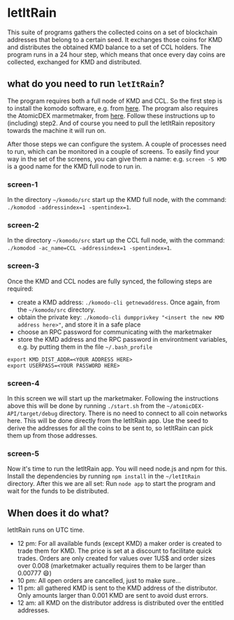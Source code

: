 # letItRain

This suite of programs gathers the collected coins on a set of blockchain addresses that belong to a certain seed. It exchanges those coins for KMD and distributes the obtained KMD balance to a set of CCL holders. The program runs in a 24 hour step, which means that once every day coins are collected, exchanged for KMD and distributed.

## what do you need to run `letItRain`?

The program requires both a full node of KMD and CCL. So the first step is to install the komodo software, e.g. from [here](https://developers.komodoplatform.com/basic-docs/start-here/about-komodo-platform/simple-installations.html). The program also requires the AtomicDEX marmetmaker, from [here](https://developers.komodoplatform.com/basic-docs/atomicdex/atomicdex-tutorials/how-to-become-a-liquidity-provider.html#how-to-become-a-liquidity-provider-on-atomicdex). Follow these instructions up to (including) step2. And of course you need to pull the letItRain repository towards the machine it will run on.

After those steps we can configure the system. A couple of processes need to run, which can be monitored in a couple of screens. To easily find your way in the set of the screens, you can give them a name: e.g. `screen -S KMD` is a good name for the KMD full node to run in.

### screen-1
In the directory `~/komodo/src` start up the KMD full node, with the command: `./komodod -addressindex=1 -spentindex=1`. 

### screen-2
In the directory `~/komodo/src` start up the CCL full node, with the command: `./komodod -ac_name=CCL -addressindex=1 -spentindex=1`.

### screen-3
Once the KMD and CCL nodes are fully synced, the following steps are required:
* create a KMD address: `./komodo-cli getnewaddress`. Once again, from the `~/komodo/src` directory.
* obtain the private key: `./komodo-cli dumpprivkey "<insert the new KMD address here>"`, and store it in a safe place
* choose an RPC password for communicating with the marketmaker
* store the KMD address and the RPC password in environtment variables, e.g. by putting them in the file `~/.bash_profile`
```
export KMD_DIST_ADDR=<YOUR ADDRESS HERE>
export USERPASS=<YOUR PASSWORD HERE>
```

### screen-4
In this screen we will start up the marketmaker. Following the instructions above this will be done by running `./start.sh` from the `~/atomicDEX-API/target/debug` directory. There is no need to connect to all coin networks here. This will be done directly from the letItRain app. Use the seed to derive the addresses for all the coins to be sent to, so letItRain can pick them up from those addresses.

### screen-5
Now it's time to run the letItRain app. You will need node.js and npm for this. Install the dependencies by running `npm install` in the `~/letItRain` directory. After this we are all set: Run `node app` to start the program and wait for the funds to be distributed.

## When does it do what?
letItRain runs on UTC time.
* 12 pm: For all available funds (except KMD) a maker order is created to trade them for KMD. The price is set at a discount to facilitate quick trades. Orders are only created for values over 1US$ and order sizes over 0.008 (marketmaker actually requires them to be larger than 0.00777 :smile:) 
* 10 pm: All open orders are cancelled, just to make sure...
* 11 pm: all gathered KMD is sent to the KMD address of the distributor. Only amounts larger than 0.001 KMD are sent to avoid dust errors. 
* 12 am: all KMD on the distributor address is distributed over the entitled addresses.

